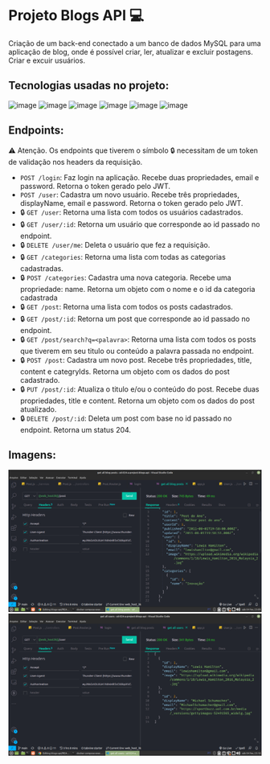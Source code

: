 # Projeto Blogs API :computer:

Criação de um back-end conectado a um banco de dados MySQL para uma aplicação de blog, onde é possível criar, ler, atualizar e excluir postagens.
Criar e excuir usuários.

## Tecnologias usadas no projeto:
![image](https://img.shields.io/badge/Node.js-339933?style=for-the-badge&logo=nodedotjs&logoColor=white)
![image](https://img.shields.io/badge/Express.js-000000?style=for-the-badge&logo=express&logoColor=white)
![image](https://img.shields.io/badge/Sequelize-52B0E7?style=for-the-badge&logo=Sequelize&logoColor=white)
![image](https://img.shields.io/badge/JWT-000000?style=for-the-badge&logo=JSON%20web%20tokens&logoColor=white)
![image](https://img.shields.io/badge/MySQL-005C84?style=for-the-badge&logo=mysql&logoColor=white)
![image](https://img.shields.io/badge/Docker-2CA5E0?style=for-the-badge&logo=docker&logoColor=white)

## Endpoints:
:warning: Atenção. Os endpoints que tiverem o símbolo :lock: necessitam de um token de validação nos headers da requisição.

- `POST /login`: Faz login na aplicação. Recebe duas propriedades, email e password. Retorna o token gerado pelo JWT.
- `POST /user`: Cadastra um novo usuário. Recebe três propriedades, displayName, email e password. Retorna o token gerado pelo JWT.
- :lock: `GET /user`: Retorna uma lista com todos os usuários cadastrados.
- :lock: `GET /user/:id`: Retorna um usuário que corresponde ao id passado no endpoint.
- :lock: `DELETE /user/me`: Deleta o usuário que fez a requisição.
- :lock: `GET /categories`: Retorna uma lista com todas as categorias cadastradas.
- :lock: `POST /categories`: Cadastra uma nova categoria. Recebe uma propriedade: name. Retorna um objeto com o nome e o id da categoria cadastrada
- :lock: `GET /post`: Retorna uma lista com todos os posts cadastrados.
- :lock: `GET /post/:id`: Retorna um post que corresponde ao id passado no endpoint.
- :lock: `GET /post/search?q=<palavra>`: Retorna uma lista com todos os posts que tiverem em seu titulo ou conteúdo a palavra passada no endpoint.
- :lock: `POST /post`: Cadastra um novo post. Recebe três propriedades, title, content e categryIds. Retorna um objeto com os dados do post cadastrado.
- :lock: `PUT /post/:id`: Atualiza o titulo e/ou o conteúdo do post. Recebe duas propriedades, title e content. Retorna um objeto com os dados do post atualizado.
- :lock: `DELETE /post/:id`: Deleta um post com base no id passado no endpoint. Retorna um status 204.

## Imagens:

<img src="images/blogsAPIPosts.png" alt="Todos os posts" />
<img src="images/blogsAPIUsers.png" alt="Todos os usuarios" />
<!-- Olá, Tryber!
Esse é apenas um arquivo inicial para o README do seu projeto.
É essencial que você preencha esse documento por conta própria, ok?
Não deixe de usar nossas dicas de escrita de README de projetos, e deixe sua criatividade brilhar!
:warning: IMPORTANTE: você precisa deixar nítido:
- quais arquivos/pastas foram desenvolvidos por você; 
- quais arquivos/pastas foram desenvolvidos por outra pessoa estudante;
- quais arquivos/pastas foram desenvolvidos pela Trybe.
-->
